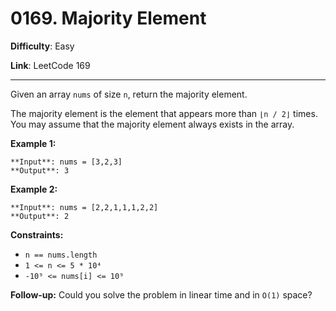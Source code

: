 # 0169. Majority Element

**Difficulty**: Easy

**Link**: LeetCode 169

---

Given an array `nums` of size `n`, return the majority element.

The majority element is the element that appears more than `⌊n / 2⌋` times. You may assume that the majority element always exists in the array.

**Example 1:**

    **Input**: nums = [3,2,3]
    **Output**: 3

**Example 2:**

    **Input**: nums = [2,2,1,1,1,2,2]
    **Output**: 2

**Constraints:**

- `n == nums.length`
- `1 <= n <= 5 * 10⁴`
- `-10⁹ <= nums[i] <= 10⁹`

**Follow-up:** Could you solve the problem in linear time and in `O(1)` space?
